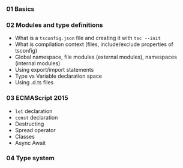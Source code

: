 ### 01 Basics

### 02 Modules and type definitions

* What is a `tsconfig.json` file and creating it with `tsc --init`
* What is compilation context (files, include/exclude properties of tsconfig)
* Global namespace, file modules (external modules), namespaces (internal modules)
* Using export/import statements
* Type vs Variable declaration space
* Using .d.ts files

### 03 ECMAScript 2015

* `let` declaration
* `const` declaration
* Destructing
* Spread operator
* Classes
* Async Await 

### 04 Type system